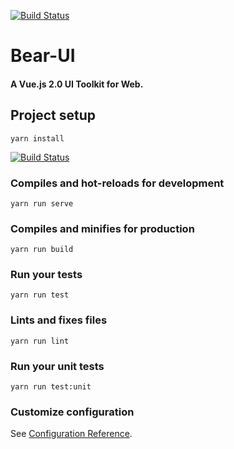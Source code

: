 [![Build Status](https://i.loli.net/2019/07/22/5d353f425340877599.png)](https://bear-ui.top)
# Bear-UI
#### A Vue.js 2.0 UI Toolkit for Web.

## Project setup
```
yarn install
```

[![Build Status](https://travis-ci.org/NO2046/Bear-UI.svg?branch=master)](https://travis-ci.org/NO2046/Bear-UI)

### Compiles and hot-reloads for development
```
yarn run serve
```

### Compiles and minifies for production
```
yarn run build
```

### Run your tests
```
yarn run test
```

### Lints and fixes files
```
yarn run lint
```

### Run your unit tests
```
yarn run test:unit
```

### Customize configuration
See [Configuration Reference](https://cli.vuejs.org/config/).
